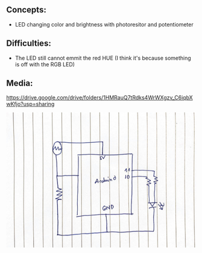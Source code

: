 ## Concepts: 
- LED changing color and brightness with photoresitor and potentiometer


## Difficulties: 
- The LED still cannot emmit the red HUE (I think it's because something is off with the RGB LED)

## Media: 

https://drive.google.com/drive/folders/1HMRauQ7tRdks4WrWXgzv_C6iqbXwKfjo?usp=sharing

![](105276427_575138230041207_6726940493109355978_n.jpg) 
